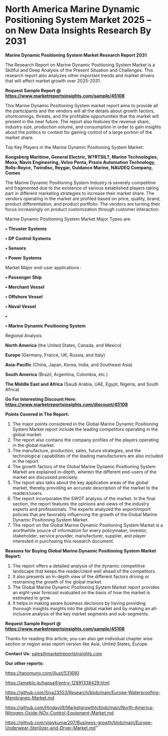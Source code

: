 # North America Marine Dynamic Positioning System Market 2025 – on New Data Insights Research By 2031

<strong>Marine Dynamic Positioning System Market Research Report 2031</strong>

The Research Report on Marine Dynamic Positioning System Market is a Skillful and Deep Analysis of the Present Situation and Challenges. This research report also analyzes other important trends and market drivers that will affect market growth over 2025-2031.

<strong>Request Sample Report @ <a href=https://www.marketreportsinsights.com/sample/45108>https://www.marketreportsinsights.com/sample/45108</a></strong>

This Marine Dynamic Positioning System market report aims to provide all the participants and the vendors will all the details about growth factors, shortcomings, threats, and the profitable opportunities that the market will present in the near future. The report also features the revenue share, industry size, production volume, and consumption in order to gain insights about the politics to contest for gaining control of a large portion of the market share.

Top Key Players in the Marine Dynamic Positioning System Market:

<strong>Kongsberg Maritime, General Electric, W?RTSIL?, Marine Technologies, Moxa, Navis Engineering, Volvo Penta, Praxis Automation Technology, Rolls-Royce, Twindisc, Reygar, Guidance Marine, NAUDEQ Company, Comex</strong>

The Marine Dynamic Positioning System Industry is severely competitive and fragmented due to the existence of various established players taking part in different marketing strategies to increase their market share. The vendors operating in the market are profiled based on price, quality, brand, product differentiation, and product portfolio. The vendors are turning their focus increasingly on product customization through customer interaction.

Marine Dynamic Positioning System Market Major Types are:

<strong>•  Thruster Systems

•  DP Control Systems

•  Sensors

•  Power Systems</strong>

Market Major end-user applications :

<strong>•  Passenger Ship

•  Merchant Vessel

•  Offshore Vessel

•  Naval Vessel

•  

•  Marine Dynamic Positioning System</strong>

Regional Analysis

</u><strong><b>North America</b></strong> (the United States, Canada, and Mexico)

<strong><b>Europe </b></strong>(Germany, France, UK, Russia, and Italy)

<strong><b>Asia-Pacific</b></strong> (China, Japan, Korea, India, and Southeast Asia)

<strong><b>South America</b></strong> (Brazil, Argentina, Colombia, etc.)

<strong><b>The Middle East and Africa</b></strong> (Saudi Arabia, UAE, Egypt, Nigeria, and South Africa)

<strong>Go For Interesting Discount Here: <a href=https://www.marketreportsinsights.com/discount/45108>https://www.marketreportsinsights.com/discount/45108</a></strong>

<strong>Points Covered in The Report:</strong>
<ol>
  <li>The major points considered in the Global Marine Dynamic Positioning System Market report include the leading competitors operating in the global market.</li>
  <li>The report also contains the company profiles of the players operating in the global market.</li>
  <li>The manufacture, production, sales, future strategies, and the technological capabilities of the leading manufacturers are also included in the report.</li>
  <li>The growth factors of the Global Marine Dynamic Positioning System Market are explained in-depth, wherein the different end-users of the market are discussed precisely.</li>
  <li>The report also talks about the key application areas of the global market, thereby providing an accurate description of the market to the readers/users.</li>
  <li>The report incorporates the SWOT analysis of the market. In the final section, the report features the opinions and views of the industry experts and professionals. The experts analyzed the export/import policies that are favorably influencing the growth of the Global Marine Dynamic Positioning System Market.</li>
  <li>The report on the Global Marine Dynamic Positioning System Market is a worthwhile source of information for every policymaker, investor, stakeholder, service provider, manufacturer, supplier, and player interested in purchasing this research document.</li>
</ol>
<strong>Reasons for Buying Global Marine Dynamic Positioning System Market Report:</strong>

<ol>
  <li>The report offers a detailed analysis of the dynamic competitive landscape that keeps the reader/client well ahead of the competitors.</li>
  <li>It also presents an in-depth view of the different factors driving or restraining the growth of the global market.</li>
  <li>The Global Marine Dynamic Positioning System Market report provides an eight-year forecast evaluated on the basis of how the market is estimated to grow.</li>
  <li>It helps in making aware business decisions by having providing thorough insights insights into the global market and by making an all-inclusive analysis of the key market segments and sub-segments.</li>
</ol>
<strong>Request Sample Report @ <a href=https://www.marketreportsinsights.com/sample/45108>https://www.marketreportsinsights.com/sample/45108</a></strong>


Thanks for reading this article; you can also get individual chapter wise section or region wise report version like Asia, United States, Europe.

<strong>Contact Us:</strong>
sales@marketreportsinsights.com

<strong>Our other reports:</strong>

<a href=https://tanomuno.com/illust/531690>https://tanomuno.com/illust/531690</a>

<a href=https://ameblo.jp/haqsaif/entry-12891338429.html>https://ameblo.jp/haqsaif/entry-12891338429.html</a>

<a href=https://github.com/Siya23553/Research/blob/main/Europe-Waterproofing-Membranes-Market.md>https://github.com/Siya23553/Research/blob/main/Europe-Waterproofing-Membranes-Market.md</a>

<a href=https://github.com/Hindavii9/Marketgrowthh/blob/main/North-America-Nitrogen-Oxide-NOx-Control-Equipment-Market.md>https://github.com/Hindavii9/Marketgrowthh/blob/main/North-America-Nitrogen-Oxide-NOx-Control-Equipment-Market.md</a>

<a href=https://github.com/vijaykumar207/Business-growth/blob/main/Europe-Underwear-Sterilizer-and-Dryer-Market.md>https://github.com/vijaykumar207/Business-growth/blob/main/Europe-Underwear-Sterilizer-and-Dryer-Market.md</a>"
